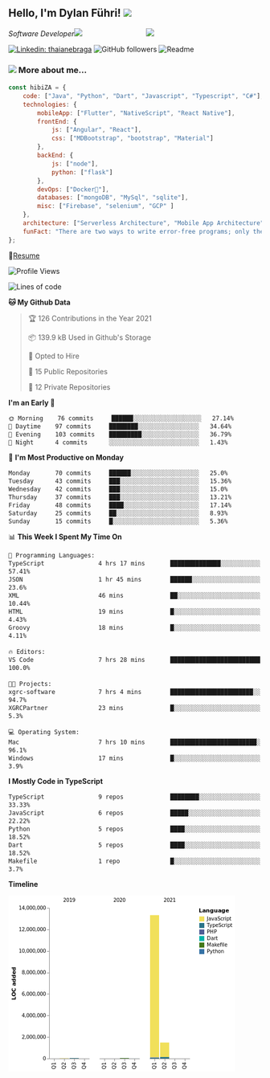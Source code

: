 <h2>Hello, I'm Dylan Führi! <img src="https://media.giphy.com/media/12oufCB0MyZ1Go/giphy.gif" width="50"></h2>
<img align='right' src="https://media.giphy.com/media/836HiJc7pgzy8iNXCn/giphy.gif" width="230">
<p><em>Software Developer</a><img src="https://media.giphy.com/media/WUlplcMpOCEmTGBtBW/giphy.gif" width="30"> 
</em></p>

[![Linkedin: thaianebraga](https://img.shields.io/badge/-Dylan-blue?style=flat-square&logo=Linkedin&logoColor=white&link=https://www.linkedin.com/in/dylan-fuhri/)](https://www.linkedin.com/in/dylan-fuhri/)
![GitHub followers](https://img.shields.io/github/followers/HibiZA?style=social)
![Readme](https://github.com/HibiZA/HibiZA/workflows/Readme/badge.svg)

### <img src="https://media.giphy.com/media/VgCDAzcKvsR6OM0uWg/giphy.gif" width="50"> More about me...  

```javascript
const hibiZA = {
    code: ["Java", "Python", "Dart", "Javascript", "Typescript", "C#"],
    technologies: {
        mobileApp: ["Flutter", "NativeScript", "React Native"],
        frontEnd: {
            js: ["Angular", "React"],
            css: ["MDBootstrap", "bootstrap", "Material"]
        },
        backEnd: {
            js: ["node"],
            python: ["flask"]
        },
        devOps: ["Docker🐳"],
        databases: ["mongoDB", "MySql", "sqlite"],
        misc: ["Firebase", "selenium", "GCP" ]
    },
    architecture: ["Serverless Architecture", "Mobile App Architecture"],
    funFact: "There are two ways to write error-free programs; only the third one works"
};
```
📝[Resume](https://drive.google.com/file/d/1RjxKCcvUeoyYgnL_eCwQ9zay77Ayr0Xu/view?usp=sharing)
<!--START_SECTION:waka-->
![Profile Views](http://img.shields.io/badge/Profile%20Views-1-blue)

![Lines of code](https://img.shields.io/badge/From%20Hello%20World%20I%27ve%20Written-14.9%20million%20lines%20of%20code-blue)

**🐱 My Github Data** 

> 🏆 126 Contributions in the Year 2021
 > 
> 📦 139.9 kB Used in Github's Storage 
 > 
> 💼 Opted to Hire
 > 
> 📜 15 Public Repositories 
 > 
> 🔑 12 Private Repositories  
 > 
**I'm an Early 🐤** 

```text
🌞 Morning    76 commits     ██████░░░░░░░░░░░░░░░░░░░   27.14% 
🌆 Daytime    97 commits     ████████░░░░░░░░░░░░░░░░░   34.64% 
🌃 Evening    103 commits    █████████░░░░░░░░░░░░░░░░   36.79% 
🌙 Night      4 commits      ░░░░░░░░░░░░░░░░░░░░░░░░░   1.43%

```
📅 **I'm Most Productive on Monday** 

```text
Monday       70 commits     ██████░░░░░░░░░░░░░░░░░░░   25.0% 
Tuesday      43 commits     ███░░░░░░░░░░░░░░░░░░░░░░   15.36% 
Wednesday    42 commits     ███░░░░░░░░░░░░░░░░░░░░░░   15.0% 
Thursday     37 commits     ███░░░░░░░░░░░░░░░░░░░░░░   13.21% 
Friday       48 commits     ████░░░░░░░░░░░░░░░░░░░░░   17.14% 
Saturday     25 commits     ██░░░░░░░░░░░░░░░░░░░░░░░   8.93% 
Sunday       15 commits     █░░░░░░░░░░░░░░░░░░░░░░░░   5.36%

```


📊 **This Week I Spent My Time On** 

```text
💬 Programming Languages: 
TypeScript               4 hrs 17 mins       ██████████████░░░░░░░░░░░   57.41% 
JSON                     1 hr 45 mins        ██████░░░░░░░░░░░░░░░░░░░   23.6% 
XML                      46 mins             ██░░░░░░░░░░░░░░░░░░░░░░░   10.44% 
HTML                     19 mins             █░░░░░░░░░░░░░░░░░░░░░░░░   4.43% 
Groovy                   18 mins             █░░░░░░░░░░░░░░░░░░░░░░░░   4.11%

🔥 Editors: 
VS Code                  7 hrs 28 mins       █████████████████████████   100.0%

🐱‍💻 Projects: 
xgrc-software            7 hrs 4 mins        ███████████████████████░░   94.7% 
XGRCPartner              23 mins             █░░░░░░░░░░░░░░░░░░░░░░░░   5.3%

💻 Operating System: 
Mac                      7 hrs 10 mins       ████████████████████████░   96.1% 
Windows                  17 mins             █░░░░░░░░░░░░░░░░░░░░░░░░   3.9%

```

**I Mostly Code in TypeScript** 

```text
TypeScript               9 repos             ████████░░░░░░░░░░░░░░░░░   33.33% 
JavaScript               6 repos             █████░░░░░░░░░░░░░░░░░░░░   22.22% 
Python                   5 repos             ████░░░░░░░░░░░░░░░░░░░░░   18.52% 
Dart                     5 repos             ████░░░░░░░░░░░░░░░░░░░░░   18.52% 
Makefile                 1 repo              █░░░░░░░░░░░░░░░░░░░░░░░░   3.7%

```


**Timeline**

![Chart not found](https://raw.githubusercontent.com/HibiZA/HibiZA/master/charts/bar_graph.png) 


<!--END_SECTION:waka-->
